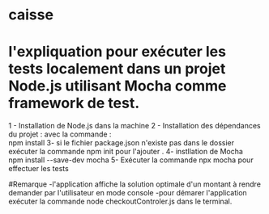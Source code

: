   # caisse

# l'expliquation pour exécuter les tests localement dans un projet Node.js utilisant Mocha comme framework de test. 

  1 - Installation de Node.js dans la machine
  2 - Installation des dépendances du projet :
      avec la commande :  
           npm install
  3- si le fichier package.json n'existe pas dans le dossier 
     exécuter la commande
            npm init
    pour l'ajouter .
 4- instllation de Mocha  
            npm install --save-dev mocha
  5-  Exécuter la commande 
            npx mocha pour 
  effectuer les tests



  #Remarque 
     -l'application affiche la solution optimale d'un montant à rendre demander par l'utilisateur en mode console
     -pour démarer l'application exécuter la commande 
                  node checkoutControler.js 
          dans le terminal. 
 
